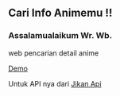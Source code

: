 <h2>Cari Info Animemu !!</h2>
    <h3>Assalamualaikum Wr. Wb.</h3>
  web pencarian detail anime

  <a href="https://aniisearch.netlify.app">Demo</a>

  Untuk API nya dari <a href="https://docs.api.jikan.moe" >Jikan Api</a>

